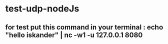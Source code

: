 # test-udp-nodeJs
## for test put this command in your terminal  : echo "hello iskander" | nc -w1 -u 127.0.0.1 8080 
